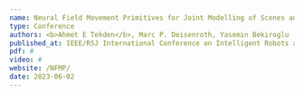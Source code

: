 ```yaml
---
name: Neural Field Movement Primitives for Joint Modelling of Scenes and Motions
type: Conference
authors: <b>Ahmet E Tekden</b>, Marc P. Deisenroth, Yasemin Bekiroglu
published_at: IEEE/RSJ International Conference on Intelligent Robots and Systems (IROS)
pdf: #
video: #
website: /NFMP/
date: 2023-06-02
---
```


